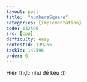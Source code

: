 ```yaml
---
layout: post
title:  "numbersSquare"
categories: [implementation]
code: 142596
src: [cpp]
difficulty: easy
contestId: 139256
taskId: 142596
order: G
---
```


Hiện thực như đề kêu :))
